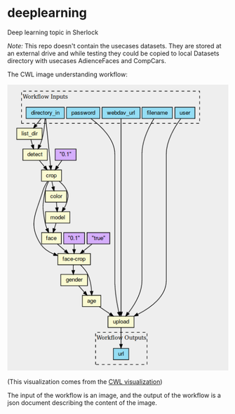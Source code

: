 # deeplearning
Deep learning topic in Sherlock 

*Note:* This repo doesn't contain the usecases datasets. They are stored at an external drive and while testing they could be copied to local Datasets directory with usecases AdienceFaces and CompCars.

The CWL image understanding workflow:

![here](images/cwl_workflow.png)

(This visualization comes from the [CWL visualization](https://view.commonwl.org/workflows/github.com/nlesc-sherlock/deeplearning/tree/161ad0315be11f1dd4ba605d7bf0168002f434b8/CWLworkflow))

The input of the workflow is an image, and the output of the workflow is a json document describing the content of the image.
